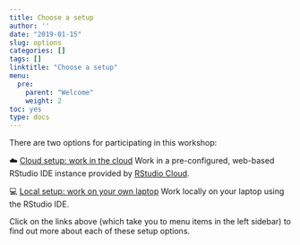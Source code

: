 ```yaml
---
title: Choose a setup
author: ''
date: "2019-01-15"
slug: options
categories: []
tags: []
linktitle: "Choose a setup"
menu:
  pre:
    parent: "Welcome"
    weight: 2
toc: yes
type: docs
---
```


There are two options for participating in this workshop:

:cloud: [Cloud setup: work in the cloud](../cloud) Work in a pre-configured, web-based RStudio IDE instance provided by [RStudio Cloud](http://rstudio.cloud).

:computer: [Local setup: work on your own laptop](../local) Work locally on your laptop using the RStudio IDE.

Click on the links above (which take you to menu items in the left sidebar) to find out more about each of these setup options.
